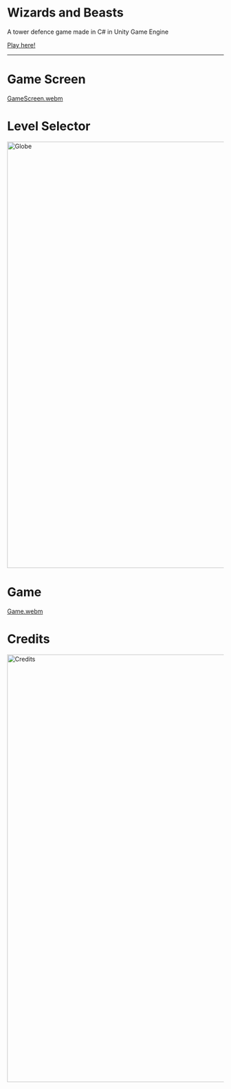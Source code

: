 # Wizards and Beasts
A tower defence game made in C# in Unity Game Engine

[Play here!](https://tobiasnmf.itch.io/wizards-and-beasts)
___

# Game Screen
[GameScreen.webm](https://user-images.githubusercontent.com/10160023/197286370-bcc8e944-73ea-4836-9b86-430fd10e9544.webm)

# Level Selector
<img width="991" alt="Globe" src="https://user-images.githubusercontent.com/10160023/197282031-70e6c2c8-1ea8-4e8b-aa1d-60c76672781f.png">

# Game
[Game.webm](https://user-images.githubusercontent.com/10160023/197286386-a0b48637-eecf-4513-931b-43c666f6cb07.webm)

# Credits
<img width="994" alt="Credits" src="https://user-images.githubusercontent.com/10160023/197282026-8b9fb7d1-342d-44d1-b62f-6a901d63f7ff.png">


